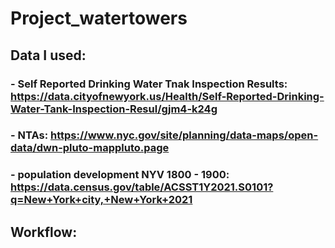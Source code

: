 # Project_watertowers

## Data I used: 
### - Self Reported Drinking Water Tnak Inspection Results: https://data.cityofnewyork.us/Health/Self-Reported-Drinking-Water-Tank-Inspection-Resul/gjm4-k24g 
### - NTAs: https://www.nyc.gov/site/planning/data-maps/open-data/dwn-pluto-mappluto.page 
### - population development NYV 1800 - 1900: https://data.census.gov/table/ACSST1Y2021.S0101?q=New+York+city,+New+York+2021 

## Workflow: 
